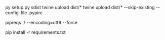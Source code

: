 py setup.py sdist
twine upload dist/*
twine upload dist/* --skip-existing  --config-file .pypirc


pipreqs ./ --encoding=utf8 --force

pip install -r requirements.txt

